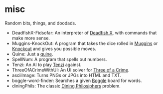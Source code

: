 # misc
Random bits, things, and doodads.
- DeadfishX-Fidsofar:
   An interpreter of [Deadfish X](https://esolangs.org/wiki/Deadfish_x), with commands that make more sense.
- Muggins-KnockOut:
   A program that takes the dice rolled in [Muggins] or [Knockout] and gives you possible moves.
- Quine:
   Just a [quine].
- SpellNum:
   A program that spells out numbers.
- Tenzi:
   An AI to play [Tenzi] against.
- ThreeOfACrimeWithUI:
   An UI solver for [Three of a Crime].
- asciiImage:
   Turns PNGs or JPGs into HTML and TXT.
- boggle-word-finder:
   Searches a given [Boggle] board for words.
- diningPhils:
   The classic [Dining Philosiphers] problem.

[Muggins]: https://boardgamegeek.com/boardgame/16944/muggins
[Knockout]: https://boardgamegeek.com/boardgame/16945/knock-out
[quine]: https://en.wikipedia.org/wiki/Quine_(computing)
[Tenzi]: https://boardgamegeek.com/boardgame/113819/tenzi
[Three of a Crime]: https://boardgamegeek.com/boardgame/7641/three-crime
[Boggle]: https://boardgamegeek.com/boardgame/1293/boggle
[Dining Philosiphers]: https://rosettacode.org/wiki/Dining_philosophers
